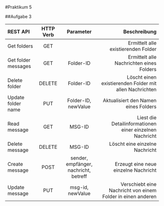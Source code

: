 #Praktikum 5

##Aufgabe 3


|REST API    | HTTP Verb        | Parameter | Beschreibung  |
|:-----------|:----------------:|:---------:|--------------:|
|Get folders |    GET     |           | Ermittelt alle existierenden Folder |
|Get folder messages | GET | Folder-ID |Ermittelt alle Nachrichten eines Folders |
|Delete folder | DELETE | Folder-ID | Löscht einen existierenden Folder mit allen Nachrichten |
|Update folder name | PUT | Folder-ID, newValue | Aktualisiert den Namen eines Folders |
|Read message | GET | MSG-ID| Liest die Detailinformationen einer einzelnen Nachricht |
|Delete message | DELETE | MSG-ID | Löscht eine einzelne Nachricht |
|Create message | POST | sender, empfänger, nachricht, betreff | Erzeugt eine neue einzelne Nachricht |
|Update message | PUT | msg-id, newValue | Verschiebt eine Nachricht von einem Folder in einen anderen |


